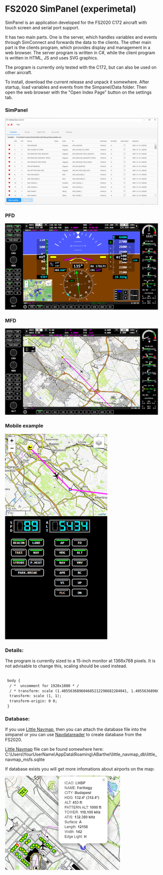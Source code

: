 # FS2020 SimPanel (experimetal)

SimPanel is an application developed for the FS2020 C172 aircraft with touch screen and serial port support.

It has two main parts. One is the server, which handles variables and events through SimConnect and forwards the data to the clients. The other main part is the clients program, which provides display and management in a web browser. The server program is written in C#, while the client program is written in HTML, JS and uses SVG graphics.

The program is currently only tested with the C172, but can also be used on other aircraft.

To install, download the current release and unpack it somewhere. After startup, load variables and events from the Simpanel/Data folder. Then open the web browser with the "Open Index Page" button on the settings tab.

### SimPanel
![SimPanel](Doc/images/simpanel.png)

### PFD
![PFD](Doc/images/pfd.png)

### MFD
![MFD](Doc/images/mfd.png)

### Mobile example
![Mobile](Doc/images/mobile_example.png)

### Details:
The program is currently sized to a 15-inch monitor at 1366x768 pixels. It is not advisable to change this, scaling should be used instead.

```html
 
 body {
  / *  uncomment for 1920x1080 * /
  / * transform: scale (1.405563689604685212298682284041, 1.405563689604685212298682284041); * /
  transform: scale (1, 1);
  transform-origin: 0 0;
 }
```

### Database:
If you use [Little Navmap](https://github.com/albar965/littlenavmap), then you can attach the database file into the simpanel or you can use [Navdatareader](https://github.com/albar965/navdatareader) to create database from the FS2020. 

[Little Navmap](https://github.com/albar965/littlenavmap) file can be found somewhere here:
C:\Users\YourUserName\AppData\Roaming\ABarthel\little_navmap_db\little_navmap_msfs.sqlite

If database exists you will get more infomations about airports on the map:

![AirportInfo](Doc/images/airport_info.png)

